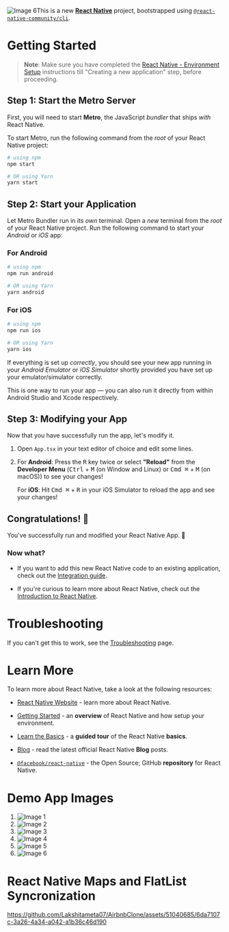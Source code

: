 ![Image 6](https://github.com/Lakshitameta07/AirbnbClone/assets/51040685/11dea8ed-8270-424f-bc2c-0d458bb1dde5)This is a new [**React Native**](https://reactnative.dev) project, bootstrapped using [`@react-native-community/cli`](https://github.com/react-native-community/cli).

# Getting Started

>**Note**: Make sure you have completed the [React Native - Environment Setup](https://reactnative.dev/docs/environment-setup) instructions till "Creating a new application" step, before proceeding.

## Step 1: Start the Metro Server

First, you will need to start **Metro**, the JavaScript _bundler_ that ships _with_ React Native.

To start Metro, run the following command from the _root_ of your React Native project:

```bash
# using npm
npm start

# OR using Yarn
yarn start
```

## Step 2: Start your Application

Let Metro Bundler run in its _own_ terminal. Open a _new_ terminal from the _root_ of your React Native project. Run the following command to start your _Android_ or _iOS_ app:

### For Android

```bash
# using npm
npm run android

# OR using Yarn
yarn android
```

### For iOS

```bash
# using npm
npm run ios

# OR using Yarn
yarn ios
```

If everything is set up _correctly_, you should see your new app running in your _Android Emulator_ or _iOS Simulator_ shortly provided you have set up your emulator/simulator correctly.

This is one way to run your app — you can also run it directly from within Android Studio and Xcode respectively.

## Step 3: Modifying your App

Now that you have successfully run the app, let's modify it.

1. Open `App.tsx` in your text editor of choice and edit some lines.
2. For **Android**: Press the <kbd>R</kbd> key twice or select **"Reload"** from the **Developer Menu** (<kbd>Ctrl</kbd> + <kbd>M</kbd> (on Window and Linux) or <kbd>Cmd ⌘</kbd> + <kbd>M</kbd> (on macOS)) to see your changes!

   For **iOS**: Hit <kbd>Cmd ⌘</kbd> + <kbd>R</kbd> in your iOS Simulator to reload the app and see your changes!

## Congratulations! :tada:

You've successfully run and modified your React Native App. :partying_face:

### Now what?

- If you want to add this new React Native code to an existing application, check out the [Integration guide](https://reactnative.dev/docs/integration-with-existing-apps).
  
- If you're curious to learn more about React Native, check out the [Introduction to React Native](https://reactnative.dev/docs/getting-started).

# Troubleshooting

If you can't get this to work, see the [Troubleshooting](https://reactnative.dev/docs/troubleshooting) page.

# Learn More

To learn more about React Native, take a look at the following resources:

- [React Native Website](https://reactnative.dev) - learn more about React Native.
  
- [Getting Started](https://reactnative.dev/docs/environment-setup) - an **overview** of React Native and how setup your environment.
  
- [Learn the Basics](https://reactnative.dev/docs/getting-started) - a **guided tour** of the React Native **basics**.
  
- [Blog](https://reactnative.dev/blog) - read the latest official React Native **Blog** posts.
  
- [`@facebook/react-native`](https://github.com/facebook/react-native) - the Open Source; GitHub **repository** for React Native.

# Demo App Images 
1. ![Image 1](https://github.com/Lakshitameta07/AirbnbClone/assets/51040685/3b06e37c-59ff-4b90-a205-644295ed4114)
2. ![Image 2](https://github.com/Lakshitameta07/AirbnbClone/assets/51040685/3fca367b-1744-4cd5-a0ab-1eeb6f6ea4b5)
3. ![Image 3](https://github.com/Lakshitameta07/AirbnbClone/assets/51040685/bd4f3857-ecc2-4cce-8d88-2aba5e6addf1)
4. ![Image 4](https://github.com/Lakshitameta07/AirbnbClone/assets/51040685/29df15ac-9287-4081-ad4b-c0aa80230d22)
5. ![Image 5](https://github.com/Lakshitameta07/AirbnbClone/assets/51040685/5f32e1fe-fd3d-491c-af1b-1ae21dbbf331)
6. ![Image 6](https://github.com/Lakshitameta07/AirbnbClone/assets/51040685/7e409721-fb01-4aa5-b23d-22f0dccc369e)

# React Native Maps and FlatList Syncronization

https://github.com/Lakshitameta07/AirbnbClone/assets/51040685/6da7107c-3a26-4a34-a042-a1b36c46d190




